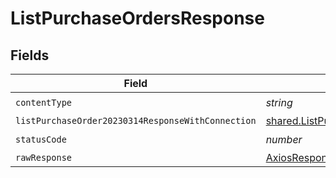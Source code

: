 # ListPurchaseOrdersResponse


## Fields

| Field                                                                                                                            | Type                                                                                                                             | Required                                                                                                                         | Description                                                                                                                      |
| -------------------------------------------------------------------------------------------------------------------------------- | -------------------------------------------------------------------------------------------------------------------------------- | -------------------------------------------------------------------------------------------------------------------------------- | -------------------------------------------------------------------------------------------------------------------------------- |
| `contentType`                                                                                                                    | *string*                                                                                                                         | :heavy_check_mark:                                                                                                               | N/A                                                                                                                              |
| `listPurchaseOrder20230314ResponseWithConnection`                                                                                | [shared.ListPurchaseOrder20230314ResponseWithConnection](../../models/shared/listpurchaseorder20230314responsewithconnection.md) | :heavy_minus_sign:                                                                                                               | N/A                                                                                                                              |
| `statusCode`                                                                                                                     | *number*                                                                                                                         | :heavy_check_mark:                                                                                                               | N/A                                                                                                                              |
| `rawResponse`                                                                                                                    | [AxiosResponse>](https://axios-http.com/docs/res_schema)                                                                         | :heavy_minus_sign:                                                                                                               | N/A                                                                                                                              |
